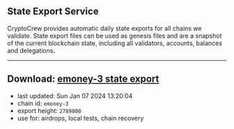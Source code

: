 ## State Export Service
CryptoCrew provides automatic daily state exports for all chains we validate. State export files can be used as genesis files and are a snapshot of the current blockchain state, including all validators, accounts, balances and delegations.

---
**Download: [emoney-3 state export](https://dl.ccvalidators.com/SERVICE/emoney/emoney-3_export_2789800.json)**
---

- last updated: Sun Jan 07 2024 13:20:04
- chain id: `emoney-3`
- export height: `2789800`
- use for: airdrops, local tests, chain recovery
